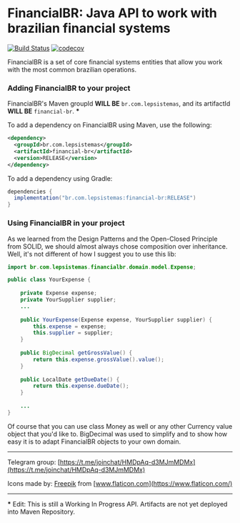 # FinancialBR: Java API to work with brazilian financial systems

[![Build Status](https://travis-ci.com/FinancialBR/financial-br.svg?branch=master)](https://travis-ci.com/FinancialBR/financial-br) [![codecov](https://codecov.io/gh/FinancialBR/financial-br/branch/master/graph/badge.svg?token=W2ssUGSoY1)](https://codecov.io/gh/FinancialBR/financial-br)

FinancialBR is a set of core financial systems entities that allow you work with the most common brazilian operations.

### Adding FinancialBR to your project

FinancialBR's Maven groupId **WILL BE** `br.com.lepsistemas`, and its artifactId **WILL BE** `financial-br`. __*__

To add a dependency on FinancialBR using Maven, use the following:

```xml
<dependency>
  <groupId>br.com.lepsistemas</groupId>
  <artifactId>financial-br</artifactId>
  <version>RELEASE</version>
</dependency>
```

To add a dependency using Gradle:

```gradle
dependencies {
  implementation("br.com.lepsistemas:financial-br:RELEASE")
}
```

### Using FinancialBR in your project

As we learned from the Design Patterns and the Open-Closed Principle from SOLID, we should almost always chose composition over inheritance. Well, it's not different of how I suggest you to use this lib:

```java
import br.com.lepsistemas.financialbr.domain.model.Expense;

public class YourExpense {
    
    private Expense expense;
    private YourSupplier supplier;
    ...
    
    public YourExpense(Expense expense, YourSupplier supplier) {
        this.expense = expense;
        this.supplier = supplier;
    }
    
    public BigDecimal getGrossValue() {
        return this.expense.grossValue().value();
    }
    
    public LocalDate getDueDate() {
        return this.expense.dueDate();
    }
    
    ...
}
```

Of course that you can use class Money as well or any other Currency value object that you'd like to. BigDecimal was used to simplify and to show how easy it is to adapt FinancialBR objects to your own domain.

---

Telegram group: [https://t.me/joinchat/HMDpAq-d3MJmMDMx](https://t.me/joinchat/HMDpAq-d3MJmMDMx)

Icons made by: [Freepik](https://www.freepik.com/) from [www.flaticon.com](https://www.flaticon.com/)

---

__*__ Edit: This is still a Working In Progress API. Artifacts are not yet deployed into Maven Repository.

